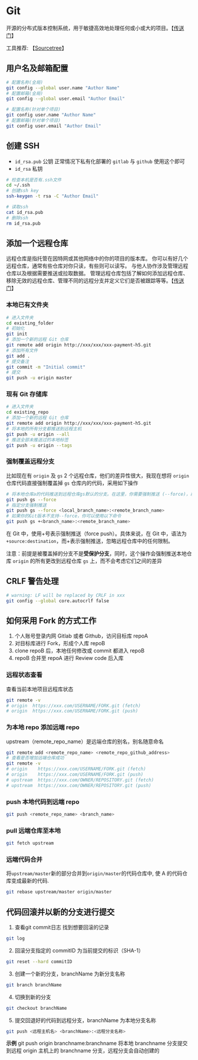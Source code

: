 # Git

开源的分布式版本控制系统，用于敏捷高效地处理任何或小或大的项目。【[传送门](https://git-scm.com/book/zh/v2)】

工具推荐: 【[Sourcetree](https://www.sourcetreeapp.com/)】

## 用户名及邮箱配置

```sh
# 配置名称(全局)
git config --global user.name "Author Name"
# 配置邮箱(全局)
git config --global user.email "Author Email"

# 配置名称(针对单个项目)
git config user.name "Author Name"
# 配置邮箱(针对单个项目)
git config user.email "Author Email"
```

## 创建 SSH

- `id_rsa.pub` 公钥 正常情况下私有化部署的 `gitlab` 与 `github` 使用这个即可
- `id_rsa` 私钥

```sh
# 检查本机是否有.ssh文件
cd ~/.ssh
# 创建ssh key
ssh-keygen -t rsa -C "Author Email"

# 读取ssh
cat id_rsa.pub
# 删除ssh
rm id_rsa.pub
```

## 添加一个远程仓库

远程仓库是指托管在因特网或其他网络中的你的项目的版本库。 你可以有好几个远程仓库，通常有些仓库对你只读，有些则可以读写。 与他人协作涉及管理远程仓库以及根据需要推送或拉取数据。 管理远程仓库包括了解如何添加远程仓库、移除无效的远程仓库、管理不同的远程分支并定义它们是否被跟踪等等。【[传送门](https://git-scm.com/book/zh/v2/Git-%E5%9F%BA%E7%A1%80-%E8%BF%9C%E7%A8%8B%E4%BB%93%E5%BA%93%E7%9A%84%E4%BD%BF%E7%94%A8)】

### 本地已有文件夹

```sh
# 进入文件夹
cd existing_folder
# 初始化
git init
# 添加一个新的远程 Git 仓库
git remote add origin http://xxx/xxx/xxx-payment-h5.git
# 添加所有文件
git add .
# 提交备注
git commit -m "Initial commit"
# 提交
git push -u origin master
```

### 现有 Git 存储库

```sh
# 进入文件夹
cd existing_repo
# 添加一个新的远程 Git 仓库
git remote add origin http://xxx/xxx/xxx-payment-h5.git
# 将本地的所有分支都推送到远程主机
git push -u origin --all
# 推送全部未推送过的本地标签
git push -u origin --tags
```

### 强制覆盖远程分支

比如现在有 `origin` 及 `gs` 2 个远程仓库，他们的差异性很大，我现在想将 `origin` 仓库代码直接强制覆盖掉 `gs` 仓库内的代码，采用如下操作

```sh
# 将本地仓库a的代码推送到远程仓库gs默认的分支。在这里，你需要强制推送 (--force)，以覆盖远程仓库的内容
git push gs --force
# 指定分支强制推送
git push gs --force <local_branch_name>:<remote_branch_name>
# 如果你的Git版本不支持--force，你可以使用以下命令
git push gs +<branch_name>:<remote_branch_name>
```

在 Git 中，使用+号表示强制推送（force push）。具体来说，在 Git 中，语法为`+source:destination`，而+表示强制推送，忽略远程仓库中的任何限制。

注意：前提是被覆盖掉的分支不是**受保护分支**，同时，这个操作会强制推送本地仓库 `origin` 的所有更改到远程仓库 `gs` 上，而不会考虑它们之间的差异

## CRLF 警告处理

```sh
# warning: LF will be replaced by CRLF in xxx
git config --global core.autocrlf false
```

## 如何采用 Fork 的方式工作

1. 个人账号登录内网 Gitlab 或者 Github，访问目标库 repoA
2. 对目标库进行 Fork，形成个人库 repoB
3. clone repoB 后，本地任何修改或 commit 都进入 repoB
4. repoB 合并至 repoA 进行 Review code 后入库

### 远程状态查看

查看当前本地项目远程库状态

```sh
git remote -v
# origin  https://xxx.com/USERNAME/FORK.git (fetch)
# origin  https://xxx.com/USERNAME/FORK.git (push)
```

### 为本地 repo 添加远端 repo

upstream（remote_repo_name）是远端仓库的别名，别名随意命名

```sh
git remote add <remote_repo_name> <remote_repo_github_address>
# 查看是否增加远端仓库成功
git remote -v
# origin    https://xxx.com/USERNAME/FORK.git (fetch)
# origin    https://xxx.com/USERNAME/FORK.git (push)
# upstream  https://xxx.com/OWNER/REPOSITORY.git (fetch)
# upstream  https://xxx.com/OWNER/REPOSITORY.git (push)
```

### push 本地代码到远端 repo

```sh
git push <remote_repo_name> <branch_name>
```

### pull 远端仓库至本地

```sh
git fetch upstream
```

### 远端代码合并

将`upstream/master`新的部分合并到`origin/master`的代码仓库中, 使 A 的代码仓库变成最新的代码.

```sh
git rebase upstream/master origin/master
```

## 代码回滚并以新的分支进行提交

1. 查看git commit日志 找到想要回滚的记录

```sh
git log
```

2. 回滚分支指定的 commitID 为当前提交的标识（SHA-1）

``` sh
git reset --hard commitID
```

3. 创建一个新的分支，branchName 为新分支名称

``` sh
git branch branchName
```

4. 切换到新的分支

``` sh
git checkout branchName
```

5. 提交回退好的代码到远程分支，branchName 为本地分支名称

``` sh
git push <远程主机名> <branchName>:<远程分支名称>
```

**示例** git push origin branchname:branchname 将本地 branchname 分支提交到远程 origin 主机上的 branchname 分支，远程分支会自动创建的
